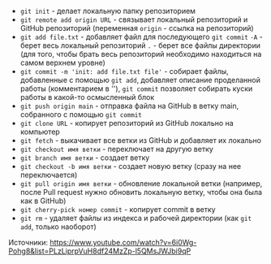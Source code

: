 - `git init` - делает локальную папку репозиторием
- `git remote add origin URL` - связывает локальный репозиторий и GitHub репозиторий (переменная `origin` - ссылка на репозиторий)
- `git add file.txt` - добавляет файл для последующего `git commit`
    `-A` - берет весь локальный репозиторий
	  `.` - берет все файлы директории (для того, чтобы брать весь репозиторий необходимо находиться на самом верхнем уровне)
- `git commit -m 'init: add file.txt file'` - собирает файлы, добавленные с помощью `git add`, добавляет описание проделанной работы (комментарием в ''), `git commit` позволяет собирать куски работы в какой-то осмысленный блок
- `git push origin main` - отправка файла на GitHub в ветку main, собранного с помощью `git commit`
- `git clone URL` - копирует репозиторий из GitHub локально на компьютер
- `git fetch` - выкачивает все ветки из GitHub и добавляет их локально
- `git checkout имя ветки` - переключает на другую ветку
- `git branch имя ветки` - создает ветку
- `git checkout -b имя ветки` - создает новую ветку (сразу на нее переключается)
- `git pull origin имя ветки` - обновление локальной ветки (например, после Pull request нужно обновить локальную ветку, чтобы она была как в GitHub)
- `git cherry-pick номер commit` - копирует commit в ветку
- `git rm` - удаляет файлы из индекса и рабочей директории (как `git add`, только наоборот)

Источники: https://www.youtube.com/watch?v=6i0Wg-Pohg8&list=PLzLiprpVuH8df24MzZp-l5QMsJWJbi9qP